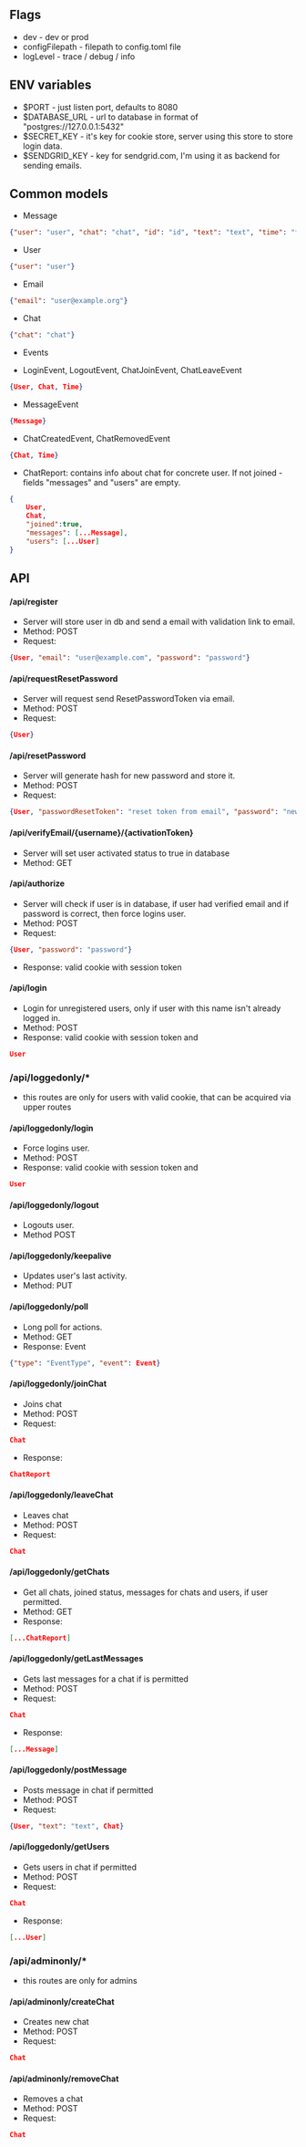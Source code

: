 ## Flags

- dev - dev or prod
- configFilepath - filepath to config.toml file
- logLevel - trace / debug / info

## ENV variables

- $PORT - just listen port, defaults to 8080
- $DATABASE_URL - url to database in format of "postgres://127.0.0.1:5432"
- $SECRET_KEY - it's key for cookie store, server using this store to store login data.
- $SENDGRID_KEY - key for sendgrid.com, I'm using it as backend for sending emails.

## Common models

- Message
```json
{"user": "user", "chat": "chat", "id": "id", "text": "text", "time": "time"}
```

- User
```json
{"user": "user"}
```

- Email
```json
{"email": "user@example.org"}
```

- Chat
```json
{"chat": "chat"}
```

- Events
* LoginEvent, LogoutEvent, ChatJoinEvent, ChatLeaveEvent
```json
{User, Chat, Time}
```
* MessageEvent
```json
{Message}
```

* ChatCreatedEvent, ChatRemovedEvent
```json
{Chat, Time}
```

- ChatReport: contains info about chat for concrete user. If not joined - fields "messages" and "users" are empty.
```json
{
    User,
    Chat, 
    "joined":true, 
    "messages": [...Message],
    "users": [...User]
}
```

## API

#### /api/register
- Server will store user in db and send a email with validation link to email.
- Method: POST
- Request:
```json
{User, "email": "user@example.com", "password": "password"}
```

#### /api/requestResetPassword
- Server will request send ResetPasswordToken via email.
- Method: POST
- Request:
```json
{User}
```

#### /api/resetPassword
- Server will generate hash for new password and store it.
- Method: POST
- Request:
```json
{User, "passwordResetToken": "reset token from email", "password": "new password"}
```

#### /api/verifyEmail/{username}/{activationToken}
- Server will set user activated status to true in database
- Method: GET

#### /api/authorize
- Server will check if user is in database, if user had verified email and if password is correct, then force logins user.
- Method: POST
- Request:
```json
{User, "password": "password"}
```
- Response: valid cookie with session token

#### /api/login
- Login for unregistered users, only if user with this name isn't already logged in.
- Method: POST
- Response: valid cookie with session token and
```json
User
```

### /api/loggedonly/*
- this routes are only for users with valid cookie, that can be acquired via upper routes

#### /api/loggedonly/login
- Force logins user.
- Method: POST
- Response: valid cookie with session token and
```json
User
```

#### /api/loggedonly/logout
- Logouts user.
- Method POST

#### /api/loggedonly/keepalive
- Updates user's last activity.
- Method: PUT

#### /api/loggedonly/poll
- Long poll for actions.
- Method: GET
- Response: Event
```json
{"type": "EventType", "event": Event}
```

#### /api/loggedonly/joinChat
- Joins chat
- Method: POST
- Request:
```json
Chat
```
- Response:
```json
ChatReport
```

#### /api/loggedonly/leaveChat
- Leaves chat
- Method: POST
- Request:
```json
Chat
```

#### /api/loggedonly/getChats
- Get all chats, joined status, messages for chats and users, if user permitted.
- Method: GET
- Response:
```json
[...ChatReport]
```

#### /api/loggedonly/getLastMessages
- Gets last messages for a chat if is permitted
- Method: POST
- Request:
```json
Chat
```
- Response:
```json
[...Message]
```

#### /api/loggedonly/postMessage
- Posts message in chat if permitted
- Method: POST
- Request:
```json
{User, "text": "text", Chat}
```

#### /api/loggedonly/getUsers
- Gets users in chat if permitted
- Method: POST
- Request:
```json
Chat
```
- Response:
```json
[...User]
```

### /api/adminonly/*
- this routes are only for admins

#### /api/adminonly/createChat
- Creates new chat
- Method: POST
- Request:
```json
Chat
```

#### /api/adminonly/removeChat
- Removes a chat
- Method: POST
- Request:
```json
Chat
```